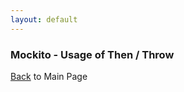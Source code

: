 ```yaml
---
layout: default
---
```


### Mockito - Usage of Then / Throw

[Back](/mockito-crafting-code) to Main Page
